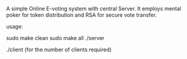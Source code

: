 A simple Online E-voting system with central Server. It employs mental poker for token distribution and RSA for secure vote transfer. 

usage:

sudo make clean
sudo make all
./server

./client (for the number of clients required)
